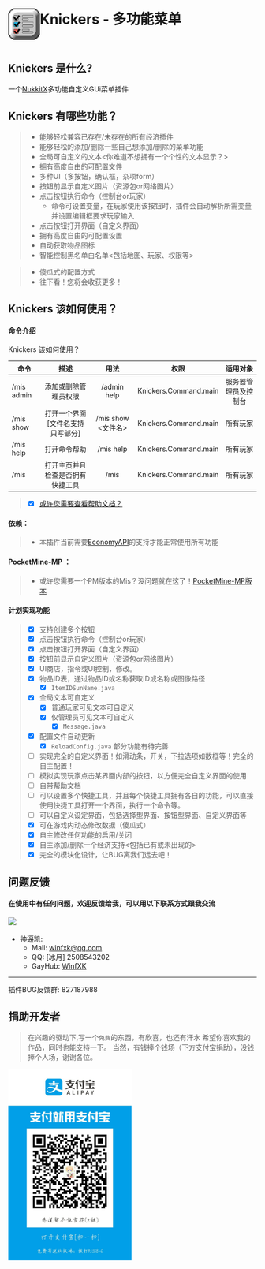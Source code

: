 <h1>Knickers - 多功能菜单 <img src="https://raw.githubusercontent.com/xkmp/Test/master/MiniatureS-Logo.png" height="64" width="64" align="left"></img></h1>
<br>

## Knickers 是什么?

一个[NukkitX](https://github.com/NukkitX/Nukkit)多功能自定义GUi菜单插件

## Knickers 有哪些功能？
> - 能够轻松兼容已存在/未存在的所有经济插件
> - 能够轻松的添加/删除一些自己想添加/删除的菜单功能
> - 全局可自定义的文本<你难道不想拥有一个个性的文本显示？>
> - 拥有高度自由的可配置文件
> - 多种UI（多按钮，确认框，杂项form）
> - 按钮前显示自定义图片（资源包or网络图片）
> - 点击按钮执行命令（控制台or玩家）
> 	- 命令可设置变量，在玩家使用该按钮时，插件会自动解析所需变量并设置编辑框要求玩家输入
> - 点击按钮打开界面（自定义界面）
> - 拥有高度自由的可配置设置
> - 自动获取物品图标
> - 智能控制黑名单白名单<包括地图、玩家、权限等>


> - 傻瓜式的配置方式
> - 往下看！您将会收获更多！
## Knickers 该如何使用？

#### 命令介绍
Knickers 该如何使用？

| 命令 | 描述 | 用法 | 权限 | 适用对象 |
| ---- | :--: | :--: | :--: | :--: |
| /mis admin| 添加或删除管理员权限 | /admin help | Knickers.Command.main | 服务器管理员及控制台 |
| /mis show | 打开一个界面[文件名支持只写部分] | /mis show <文件名> | Knickers.Command.main | 所有玩家 |
| /mis help	 | 打开命令帮助 | /mis help | Knickers.Command.main | 所有玩家 |
| /mis | 打开主页并且检查是否拥有快捷工具 | /mis | Knickers.Command.main | 所有玩家 |

> - [x] [或许您需要查看帮助文档？](http://doc.epicfx.cn/Docs/MiniatureS/MiniatureS自定义控件介绍.docx)

#### 依赖：
> - 本插件当前需要[EconomyAPI](https://nukkitx.com/resources/economyapi.14/)的支持才能正常使用所有功能
#### PocketMine-MP ：
> - 或许您需要一个PM版本的Mis？没问题就在这了！[PocketMine-MP版本](https://github.com/xkmp/MiniatureS-PHP)
#### 计划实现功能
> - [x] 支持创建多个按钮
> - [x] 点击按钮执行命令（控制台or玩家）
> - [x] 点击按钮打开界面（自定义界面）
> - [x] 按钮前显示自定义图片（资源包or网络图片）
> - [x] UI商店，指令或UI控制，修改。
> - [x] 物品ID表，通过物品ID或名称获取ID或名称或图像路径
>   - [x] `ItemIDSunName.java`
> - [x] 全局文本可自定义
>	- [x] 普通玩家可见文本可自定义
>	- [x] 仅管理员可见文本可自定义
>		- [x] `Message.java`
> - [x] 配置文件自动更新
>	- [x] `ReloadConfig.java` 部分功能有待完善
> - [ ] 实现完全的自定义界面！如滑动条，开关，下拉选项如数框等！完全的自主配置！
> - [ ] 模拟实现玩家点击某界面内部的按钮，以方便完全自定义界面的使用
> - [ ] 自带帮助文档
> - [ ] 可以设置多个快捷工具，并且每个快捷工具拥有各自的功能，可以直接使用快捷工具打开一个界面，执行一个命令等。
> - [ ] 可以自定义设定界面，包括选择型界面、按钮型界面、自定义界面等
> - [x] 可在游戏内动态修改数据（傻瓜式）
> - [x] 自主修改任何功能的启用/关闭
> - [x] 自主添加/删除一个经济支持<包括已有或未出现的>
> - [x] 完全的模块化设计，让BUG离我们远去吧！

## 问题反馈

#### 在使用中有任何问题，欢迎反馈给我，可以用以下联系方式跟我交流

![](http://q2.qlogo.cn/headimg_dl?bs=2508543202&dst_uin=2508543202&dst_uin=2508543202&;dst_uin=2508543202&spec=100&url_enc=0&referer=bu_interface&term_type=PC)
- ~~帅逼~~凯:
  - Mail: winfxk@qq.com
  - QQ: [冰月] 2508543202
  - GayHub: [WinfXK](https://github.com/WinfXK)
---
插件BUG反馈群: 827187988

## 捐助开发者

> 在兴趣的驱动下,写一个`免费`的东西，有欣喜，也还有汗水
> 希望你喜欢我的作品，同时也能支持一下。
> 当然，有钱捧个钱场（下方支付宝捐助），没钱捧个人场，谢谢各位。

<img src="https://raw.githubusercontent.com/xkmp/Test/master/Alipay-WinfXK.jpg" height="389" width="250" align="left"></img>
